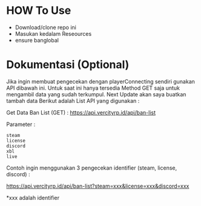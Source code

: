 # HOW To Use
- Download/clone repo ini
- Masukan kedalam Reseources
- ensure banglobal

# Dokumentasi (Optional)

Jika ingin membuat pengecekan dengan playerConnecting sendiri gunakan API dibawah ini.
Untuk saat ini hanya tersedia Method GET saja untuk mengambil data yang sudah terkumpul.
Next Update akan saya buatkan tambah data
Berikut adalah List API yang digunakan :

Get Data Ban List (GET) :  https://api.vercityrp.id/api/ban-list

Parameter :

```
steam
license
discord
xbl
live
```

Contoh ingin menggunakan 3 pengecekan identifier (steam, license, discord) :

https://api.vercityrp.id/api/ban-list?steam=xxx&license=xxx&discord=xxx

*xxx adalah identifier
